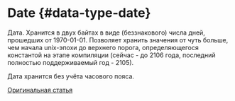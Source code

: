 # Date {#data-type-date}

Дата. Хранится в двух байтах в виде (беззнакового) числа дней, прошедших от 1970-01-01. Позволяет хранить значения от чуть больше, чем начала unix-эпохи до верхнего порога, определяющегося константой на этапе компиляции (сейчас - до 2106 года, последний полностью поддерживаемый год - 2105).

Дата хранится без учёта часового пояса.

[Оригинальная статья](https://clickhouse.tech/docs/ru/data_types/date/) <!--hide-->

